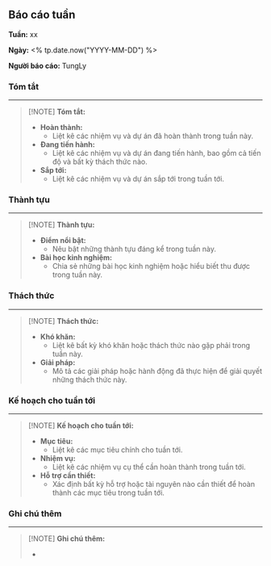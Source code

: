 
## Báo cáo tuần

**Tuần:** xx

**Ngày:** <% tp.date.now("YYYY-MM-DD") %>

**Người báo cáo:**  TungLy

### Tóm tắt
---

> [!NOTE] **Tóm tắt:**
>  
> * **Hoàn thành:** 
> 	* Liệt kê các nhiệm vụ và dự án đã hoàn thành trong tuần này.
> * **Đang tiến hành:** 
> 	* Liệt kê các nhiệm vụ và dự án đang tiến hành, bao gồm cả tiến độ và bất kỳ thách thức nào.
> * **Sắp tới:** 
> 	* Liệt kê các nhiệm vụ và dự án sắp tới trong tuần tới.

### Thành tựu
---

> [!NOTE] **Thành tựu:**
>  
> * **Điểm nổi bật:** 
> 	* Nêu bật những thành tựu đáng kể trong tuần này.
> * **Bài học kinh nghiệm:** 
> 	* Chia sẻ những bài học kinh nghiệm hoặc hiểu biết thu được trong tuần này.

### Thách thức
---

> [!NOTE] **Thách thức:**
>  
> * **Khó khăn:** 
> 	* Liệt kê bất kỳ khó khăn hoặc thách thức nào gặp phải trong tuần này.
> * **Giải pháp:** 
> 	* Mô tả các giải pháp hoặc hành động đã thực hiện để giải quyết những thách thức này.

### Kế hoạch cho tuần tới
---

> [!NOTE] **Kế hoạch cho tuần tới:**
> 
> 
> * **Mục tiêu:** 
> 	* Liệt kê các mục tiêu chính cho tuần tới.
> * **Nhiệm vụ:** 
> 	* Liệt kê các nhiệm vụ cụ thể cần hoàn thành trong tuần tới.
> * **Hỗ trợ cần thiết:** 
> 	* Xác định bất kỳ hỗ trợ hoặc tài nguyên nào cần thiết để hoàn thành các mục tiêu trong tuần tới.
> 

### Ghi chú thêm
---

> [!NOTE] **Ghi chú thêm:**
> 
> 
> * 